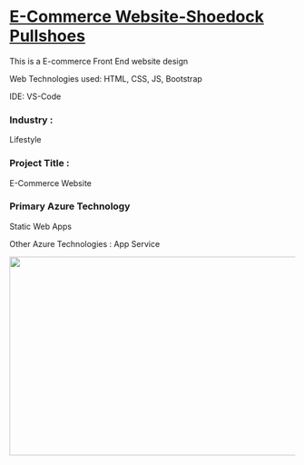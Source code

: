 # <a href="https://agreeable-wave-097b0d410.1.azurestaticapps.net/index.html">E-Commerce Website-Shoedock Pullshoes</a>

This is a E-commerce Front End website design

Web Technologies used: HTML, CSS, JS, Bootstrap

IDE: VS-Code

### Industry :
Lifestyle


### Project Title :
E-Commerce Website 

### Primary Azure Technology 
Static Web Apps

Other Azure Technologies :
App Service


<a href="https://futurereadytalent.in/"><p align= "center"><img src="https://github.com/ROHAN0011/Microsoft-Future-Ready-Talent-Internship-Project/blob/5ae1e52f4f4236d8ca92ea9189794835ce087467/FRT.jpeg" width="700" height= "350"></p></a>  
